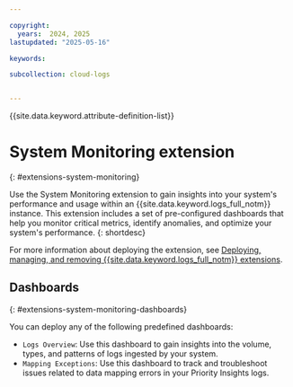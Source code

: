 ```yaml
---

copyright:
  years:  2024, 2025
lastupdated: "2025-05-16"

keywords:

subcollection: cloud-logs


---
```


{{site.data.keyword.attribute-definition-list}}


# System Monitoring extension
{: #extensions-system-monitoring}

Use the System Monitoring extension to gain insights into your system's performance and usage within an {{site.data.keyword.logs_full_notm}} instance. This extension includes a set of pre-configured dashboards that help you monitor critical metrics, identify anomalies, and optimize your system's performance.
{: shortdesc}


For more information about deploying the extension, see [Deploying, managing, and removing {{site.data.keyword.logs_full_notm}} extensions](/docs/cloud-logs?topic=cloud-logs-extensions-mgmt).


## Dashboards
{: #extensions-system-monitoring-dashboards}

You can deploy any of the following predefined dashboards:
- `Logs Overview`: Use this dashboard to gain insights into the volume, types, and patterns of logs ingested by your system.
- `Mapping Exceptions`: Use this dashboard to track and troubleshoot issues related to data mapping errors in your Priority Insights logs.
